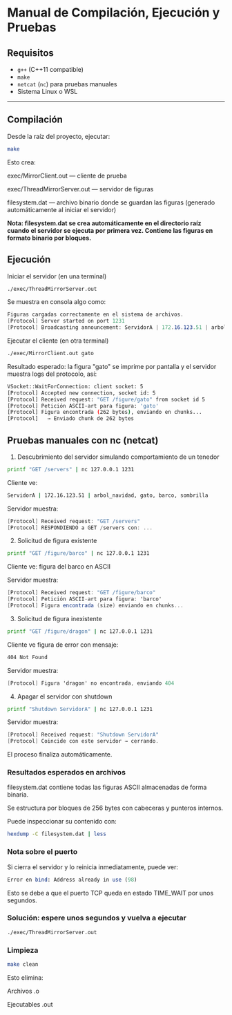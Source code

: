 # Manual de Compilación, Ejecución y Pruebas  

## Requisitos

- `g++` (C++11 compatible)
- `make`
- `netcat` (`nc`) para pruebas manuales
- Sistema Linux o WSL

---

## Compilación

Desde la raíz del proyecto, ejecutar:

```bash
make
```

Esto crea:

exec/MirrorClient.out — cliente de prueba

exec/ThreadMirrorServer.out — servidor de figuras

filesystem.dat — archivo binario donde se guardan las figuras (generado automáticamente al iniciar el servidor)

**Nota: filesystem.dat se crea automáticamente en el directorio raíz cuando el servidor se ejecuta por primera vez. Contiene las figuras en formato binario por bloques.**

## Ejecución

Iniciar el servidor (en una terminal)

```bash
./exec/ThreadMirrorServer.out
```

Se muestra en consola algo como:

```csharp
Figuras cargadas correctamente en el sistema de archivos.
[Protocol] Server started on port 1231
[Protocol] Broadcasting announcement: ServidorA | 172.16.123.51 | arbol_navidad, gato, barco, sombrilla
```

Ejecutar el cliente (en otra terminal)

```bash
./exec/MirrorClient.out gato
```

Resultado esperado: la figura "gato" se imprime por pantalla y el servidor muestra logs del protocolo, así:

```bash
VSocket::WaitForConnection: client socket: 5
[Protocol] Accepted new connection, socket id: 5
[Protocol] Received request: "GET /figure/gato" from socket id 5
[Protocol] Petición ASCII-art para figura: 'gato'
[Protocol] Figura encontrada (262 bytes), enviando en chunks...
[Protocol]   → Enviado chunk de 262 bytes
```

## Pruebas manuales con nc (netcat)

1. Descubrimiento del servidor simulando comportamiento de un tenedor

```bash
printf "GET /servers" | nc 127.0.0.1 1231
```

Cliente ve:

```bash
ServidorA | 172.16.123.51 | arbol_navidad, gato, barco, sombrilla
```

Servidor muestra:

```csharp
[Protocol] Received request: "GET /servers"
[Protocol] RESPONDIENDO a GET /servers con: ...
```

2. Solicitud de figura existente

```bash
printf "GET /figure/barco" | nc 127.0.0.1 1231
```

Cliente ve: figura del barco en ASCII

Servidor muestra:

```csharp
[Protocol] Received request: "GET /figure/barco"
[Protocol] Petición ASCII-art para figura: 'barco'
[Protocol] Figura encontrada (size) enviando en chunks...
```

3. Solicitud de figura inexistente

```bash
printf "GET /figure/dragon" | nc 127.0.0.1 1231
```

Cliente ve figura de error con mensaje:

```bash
404 Not Found
```

Servidor muestra:

```csharp
[Protocol] Figura 'dragon' no encontrada, enviando 404
```

4. Apagar el servidor con shutdown

```bash
printf "Shutdown ServidorA" | nc 127.0.0.1 1231
```

Servidor muestra:

```csharp
[Protocol] Received request: "Shutdown ServidorA"
[Protocol] Coincide con este servidor → cerrando.
```

El proceso finaliza automáticamente.

### Resultados esperados en archivos

filesystem.dat contiene todas las figuras ASCII almacenadas de forma binaria.

Se estructura por bloques de 256 bytes con cabeceras y punteros internos.

Puede inspeccionar su contenido con:

```bash
hexdump -C filesystem.dat | less
```

### Nota sobre el puerto

Si cierra el servidor y lo reinicia inmediatamente, puede ver:

```perl
Error en bind: Address already in use (98)
```

Esto se debe a que el puerto TCP queda en estado TIME_WAIT por unos segundos.

### Solución: espere unos segundos y vuelva a ejecutar

```bash
./exec/ThreadMirrorServer.out
```

### Limpieza

```bash
make clean
```

Esto elimina:

Archivos .o

Ejecutables .out
